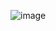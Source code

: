![image](https://user-images.githubusercontent.com/56271967/151397846-7244a0b7-bc5f-4b05-9295-4523c0f1b32c.png)
